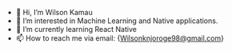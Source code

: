 - 👋 Hi, I’m Wilson Kamau
- 👀 I’m interested in Machine Learning and Native applications.
- 🌱 I’m currently learning React Native
- 📫 How to reach me via email: {Wilsonknjoroge98@gmail.com}

<!---
Wilsonknjoroge98/Wilsonknjoroge98 is a ✨ special ✨ repository because its `README.md` (this file) appears on your GitHub profile.
You can click the Preview link to take a look at your changes.
--->
